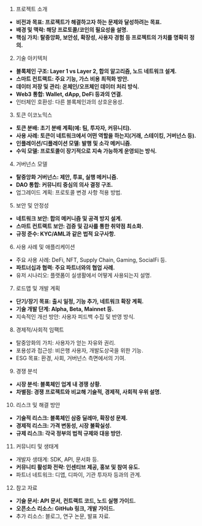 1. 프로젝트 소개   
- **비전과 목표: 프로젝트가 해결하고자 하는 문제와 달성하려는 목표.**
- **배경 및 맥락: 해당 프로토콜/코인의 필요성을 설명.**
- **핵심 가치: 탈중앙화, 보안성, 확장성, 사용자 경험 등 프로젝트의 가치를 명확히 정의.**

2. 기술 아키텍처   
- **블록체인 구조: Layer 1 vs Layer 2, 합의 알고리즘, 노드 네트워크 설계.**
- **스마트 컨트랙트: 주요 기능, 가스 비용 최적화 방안.**
- **데이터 저장 및 관리: 온체인/오프체인 데이터 처리 방식.**
- **Web3 통합: Wallet, dApp, DeFi 등과의 연결.**
- 인터체인 호환성: 다른 블록체인과의 상호운용성.

3. 토큰 이코노믹스   
- **토큰 분배: 초기 분배 계획(예: 팀, 투자자, 커뮤니티).**
- **사용 사례: 토큰이 네트워크에서 어떤 역할을 하는지(거래, 스테이킹, 거버넌스 등).**
- **인플레이션/디플레이션 모델: 발행 및 소각 메커니즘.**
- **수익 모델: 프로토콜이 장기적으로 지속 가능하게 운영되는 방식.**

4. 거버넌스 모델   
- **탈중앙화 거버넌스: 제안, 투표, 실행 메커니즘.**
- **DAO 통합: 커뮤니티 중심의 의사 결정 구조.**
- 업그레이드 계획: 프로토콜 변경 사항 적용 방법.

5. 보안 및 안정성   
- **네트워크 보안: 합의 메커니즘 및 공격 방지 설계.**
- **스마트 컨트랙트 보안: 검증 및 감사를 통한 취약점 최소화.**
- **규정 준수: KYC/AML과 같은 법적 요구사항.**

6. 사용 사례 및 애플리케이션   
- 주요 사용 사례: DeFi, NFT, Supply Chain, Gaming, SocialFi 등.
- **파트너십과 협력: 주요 파트너와의 협업 사례.**
- 유저 시나리오: 플랫폼이 실생활에서 어떻게 사용되는지 설명.

7. 로드맵 및 개발 계획   
- **단기/장기 목표: 출시 일정, 기능 추가, 네트워크 확장 계획.**
- **기술 개발 단계: Alpha, Beta, Mainnet 등.**
- 지속적인 개선 방안: 사용자 피드백 수집 및 반영 방식.

8. 경제적/사회적 임팩트   
- 탈중앙화의 가치: 사용자가 얻는 자유와 권리.
- 포용성과 접근성: 비은행 사용자, 개발도상국을 위한 기능.
- ESG 목표: 환경, 사회, 거버넌스 측면에서의 기여.

9. 경쟁 분석   
- **시장 분석: 블록체인 업계 내 경쟁 상황.**
- **차별점: 경쟁 프로젝트와 비교해 기술적, 경제적, 사회적 우위 설명.**

10. 리스크 및 해결 방안   
- **기술적 리스크: 블록체인 삼중 딜레마, 확장성 문제.**
- **경제적 리스크: 가격 변동성, 시장 불확실성.**
- **규제 리스크: 각국 정부의 법적 규제와 대응 방안.**

11. 커뮤니티 및 생태계   
- 개발자 생태계: SDK, API, 문서화 등.
- **커뮤니티 활성화 전략: 인센티브 제공, 홍보 및 참여 유도.**
- 파트너 네트워크: 디앱, 디파이, 기관 투자자 등과의 관계.

12. 참고 자료   
- **기술 문서: API 문서, 컨트랙트 코드, 노드 실행 가이드.**
- **오픈소스 리소스: GitHub 링크, 개발 가이드.**
- 추가 리소스: 블로그, 연구 논문, 발표 자료.
